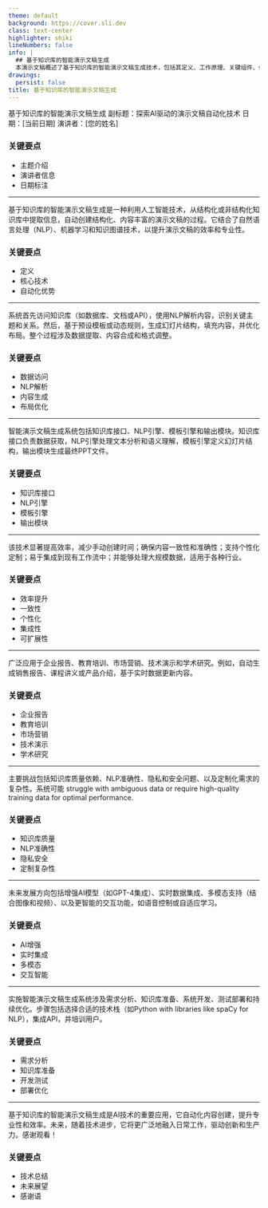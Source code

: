 ```yaml
---
theme: default
background: https://cover.sli.dev
class: text-center
highlighter: shiki
lineNumbers: false
info: |
  ## 基于知识库的智能演示文稿生成
  本演示文稿概述了基于知识库的智能演示文稿生成技术，包括其定义、工作原理、关键组件、优势、应用场景、挑战、未来趋势、实施步骤、案例分析和总结。旨在提供专业、逻辑清晰的介绍，适合技术演示和商业应用讨论。
drawings:
  persist: false
title: 基于知识库的智能演示文稿生成
---
```


基于知识库的智能演示文稿生成
副标题：探索AI驱动的演示文稿自动化技术
日期：[当前日期]
演讲者：[您的姓名]

### 关键要点

- 主题介绍
- 演讲者信息
- 日期标注

---

基于知识库的智能演示文稿生成是一种利用人工智能技术，从结构化或非结构化知识库中提取信息，自动创建结构化、内容丰富的演示文稿的过程。它结合了自然语言处理（NLP）、机器学习和知识图谱技术，以提升演示文稿的效率和专业性。

### 关键要点

- 定义
- 核心技术
- 自动化优势

---

系统首先访问知识库（如数据库、文档或API），使用NLP解析内容，识别关键主题和关系。然后，基于预设模板或动态规则，生成幻灯片结构，填充内容，并优化布局。整个过程涉及数据提取、内容合成和格式调整。

### 关键要点

- 数据访问
- NLP解析
- 内容生成
- 布局优化

---

智能演示文稿生成系统包括知识库接口、NLP引擎、模板引擎和输出模块。知识库接口负责数据获取，NLP引擎处理文本分析和语义理解，模板引擎定义幻灯片结构，输出模块生成最终PPT文件。

### 关键要点

- 知识库接口
- NLP引擎
- 模板引擎
- 输出模块

---

该技术显著提高效率，减少手动创建时间；确保内容一致性和准确性；支持个性化定制；易于集成到现有工作流中；并能够处理大规模数据，适用于各种行业。

### 关键要点

- 效率提升
- 一致性
- 个性化
- 集成性
- 可扩展性

---

广泛应用于企业报告、教育培训、市场营销、技术演示和学术研究。例如，自动生成销售报告、课程讲义或产品介绍，基于实时数据更新内容。

### 关键要点

- 企业报告
- 教育培训
- 市场营销
- 技术演示
- 学术研究

---

主要挑战包括知识库质量依赖、NLP准确性、隐私和安全问题、以及定制化需求的复杂性。系统可能 struggle with ambiguous data or require high-quality training data for optimal performance.

### 关键要点

- 知识库质量
- NLP准确性
- 隐私安全
- 定制复杂性

---

未来发展方向包括增强AI模型（如GPT-4集成）、实时数据集成、多模态支持（结合图像和视频）、以及更智能的交互功能，如语音控制或自适应学习。

### 关键要点

- AI增强
- 实时集成
- 多模态
- 交互智能

---

实施智能演示文稿生成系统涉及需求分析、知识库准备、系统开发、测试部署和持续优化。步骤包括选择合适的技术栈（如Python with libraries like spaCy for NLP），集成API，并培训用户。

### 关键要点

- 需求分析
- 知识库准备
- 开发测试
- 部署优化

---

基于知识库的智能演示文稿生成是AI技术的重要应用，它自动化内容创建，提升专业性和效率。未来，随着技术进步，它将更广泛地融入日常工作，驱动创新和生产力。感谢观看！

### 关键要点

- 技术总结
- 未来展望
- 感谢语
